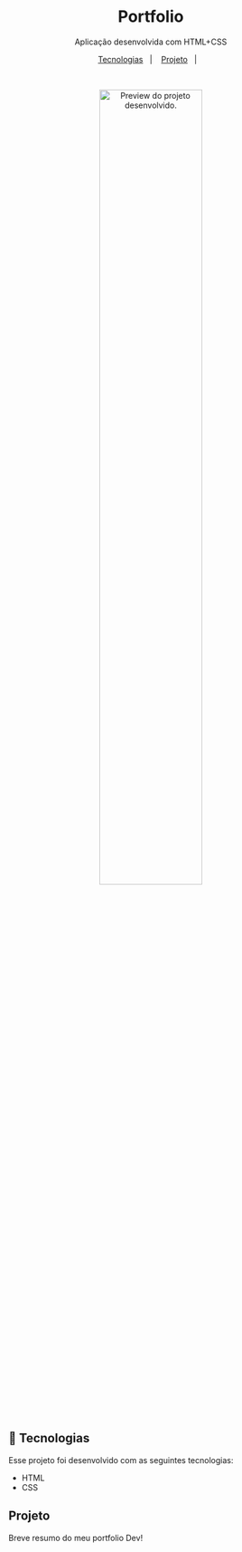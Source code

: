 <h1 align="center">Portfolio</h1>

<p align="center">
Aplicação desenvolvida com HTML+CSS
</p>

<p align="center">
  <a href="#-tecnologias">Tecnologias</a>&nbsp;&nbsp;&nbsp;|&nbsp;&nbsp;&nbsp;
  <a href="#-projeto">Projeto</a>&nbsp;&nbsp;&nbsp;|&nbsp;&nbsp;&nbsp;
</p>

<br>

<p align="center">
  <img src="https://github.com/user-attachments/assets/b95ddcfa-dbc9-494a-9bee-b5479c3146aa" alt="Preview do projeto desenvolvido." width="60%">
</p>

## 🚀 Tecnologias

Esse projeto foi desenvolvido com as seguintes tecnologias:

- HTML
- CSS

## Projeto

Breve resumo do meu portfolio Dev!
